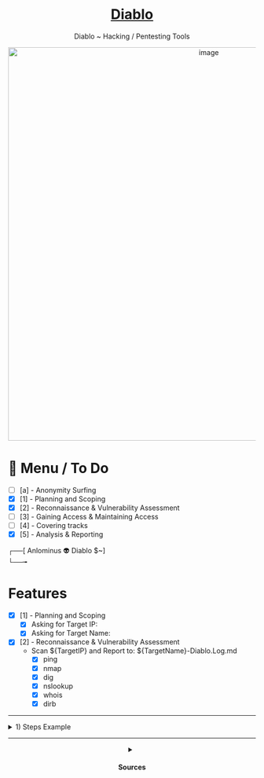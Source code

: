 <div align="center">

# [Diablo](https://github.com/Anlominus/Diablo)
Diablo ~ Hacking / Pentesting Tools

<img width="801" alt="image" src="https://user-images.githubusercontent.com/51442719/170010336-39176f7e-b5dc-4f31-81ca-4b4144e6938c.png">

</div>

# 📜 Menu / To Do

- [ ] [a] - Anonymity Surfing
- [x] [1] - Planning and Scoping
- [x] [2] - Reconnaissance & Vulnerability Assessment
- [ ] [3] - Gaining Access & Maintaining Access
- [ ] [4] - Covering tracks
- [x] [5] - Analysis & Reporting

┌──[ Anlominus 👽 Diablo $~]  
└──╼  

# Features
- [x] [1] - Planning and Scoping
  - [x] Asking for Target IP: 
  - [x] Asking for Target Name: 

- [x] [2] - Reconnaissance & Vulnerability Assessment
  - Scan ${TargetIP} and Report to: ${TargetName}-Diablo.Log.md
    - [x] ping
    - [x] nmap
    - [x] dig
    - [x] nslookup
    - [x] whois
    - [x] dirb

---

<details>
  <summary>
  1) Steps Example
  </summary>

# Reconnaissance
- The observation stage:
  - attackers typically assess the situation from the outside-in, in order to identify both targets and tactics for the attack.

# Intrusion
- Based on what the attackers discovered in the reconnaissance phase, they’re able to get into your systems:
  - often leveraging malware or security vulnerabilities.

# Exploitation
- The act of exploiting vulnerabilities, and delivering malicious code onto the system, in order to get a better foothold.

# Privilege Escalation
- Attackers often need more privileges on a system to get access to more data and permissions:
  - for this, they need to escalate their privileges often to an Admin.

# Lateral Movement
- Once they’re in the system, attackers can move laterally to other systems and accounts in order to gain more leverage:
  - whether that’s higher permissions, more data, or greater access to systems.

# Obfuscation / Anti-forensics
- In order to successfully pull off a cyberattack, attackers need to cover their tracks, and in this stage they often lay false trails, compromise data, and clear logs to confuse and/or slow down any forensics team.

# Denial of Service
- Disruption of normal access for users and systems, in order to stop the attack from being monitored, tracked, or blocked

# Exfiltration
- The extraction stage:
  - getting data out of the compromised system.

</details>


---

<details>
  <summary align="center">
    <h4> Sources </h4>
  </summary>

- Inspirational tools
  - as Anonymity Surfing
  - pl Planning
  - sv Scanning Vulnerability
  - ga Gaining Access
  - ma Maintaining Access
  - ct Covering tracks
  - an Analysis
  - rp Reporting
    - [PeTeReport](https://github.com/1modm/petereport)
    - [PwnDoc](https://github.com/pwndoc/pwndoc)

  - Tools:
    - [HacKing](https://github.com/Anlominus/HacKing)
    - [PenTest](https://github.com/Anlominus/PenTest)
    - [LALIN](https://github.com/screetsec/LALIN)

  - Cheat Sheets:
    - [CheatSheets](https://github.com/Anlominus/CheatSheets)


</details>

